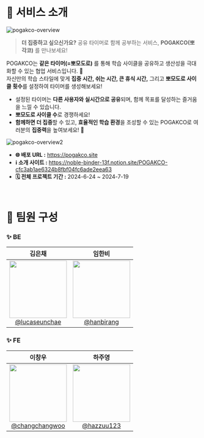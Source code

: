 # 📔 서비스 소개

![pogakco-overview](https://github.com/user-attachments/assets/e55e7afc-a9f2-49ff-9207-1a44334714d4)

> **더 집중하고 싶으신가요?** 공유 타이머로 함께 공부하는 서비스, **POGAKCO(뽀각코)** 를 만나보세요!<br>

POGAKCO는 **같은 타이머(=뽀모도로)** 를 통해 학습 사이클을 공유하고 생산성을 극대화할 수 있는 협업 서비스입니다. 👥 <br> 
자신만의 학습 스타일에 맞게 **집중 시간, 쉬는 시간, 큰 휴식 시간,** 그리고 **뽀모도로 사이클 횟수**를 설정하여 타이머를 생성해보세요! <br> 

- 설정된 타이머는 **다른 사용자와 실시간으로 공유**되며, 함께 목표를 달성하는 즐거움을 느낄 수 있습니다.
- **뽀모도로 사이클 수**로 경쟁하세요!
- **함께하면 더 집중**할 수 있고, **효율적인 학습 환경**을 조성할 수 있는 POGAKCO로 여러분의 **집중력**을 높여보세요! 🚀

![pogakco-overview2](https://github.com/user-attachments/assets/5c249a9f-4e87-4223-ba61-633aaa40e054)

- **🌐 배포 URL :** https://pogakco.site
- **ℹ️ 소개 사이트 :** https://noble-binder-13f.notion.site/POGAKCO-cfc3ab1ae6324b8fbf04fc6ade2eea63
- **🗓️ 전체 프로젝트 기간 :** 2024-6-24 ~ 2024-7-19

<br>

# 👥 팀원 구성
### ✨ BE
|         **김은채**          |         **임한비**          |
|:--------------------------:|:--------------------------:|
| [<img src="https://avatars.githubusercontent.com/u/123533586?v=4" height=150 width=150> <br/> @lucaseunchae](https://github.com/lucaseunchae) | [<img src="https://avatars.githubusercontent.com/u/80617446?v=4" height=150 width=150> <br/> @hanbirang](https://github.com/hanbirang) |


### ✨ FE

|         **이창우**          |         **하주영**          |
|:--------------------------:|:--------------------------:|
| [<img src="https://avatars.githubusercontent.com/u/50562562?v=4" height=150 width=150> <br/> @changchangwoo](https://github.com/changchangwoo) | [<img src="https://avatars.githubusercontent.com/u/92720304?v=4" height=150 width=150> <br/> @hazzuu123](https://github.com/hazzuu123) |
